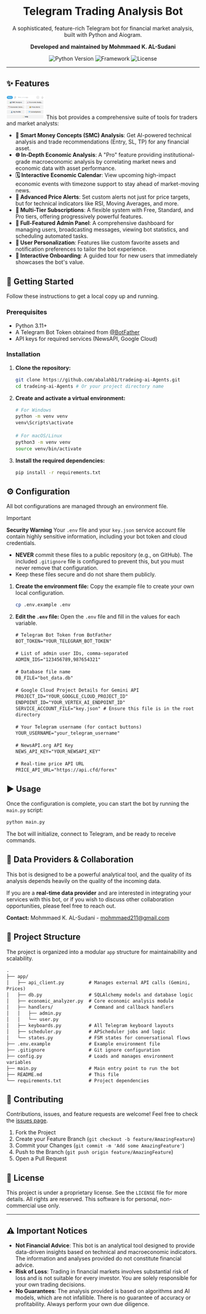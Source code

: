 <div align="center">
 
  <h1>Telegram Trading Analysis Bot</h1>
  <p>
    A sophisticated, feature-rich Telegram bot for financial market analysis, built with Python and Aiogram.
  </p>
  <p>
    <strong>Developed and maintained by Mohmmaed K. AL-Sudani</strong>
  </p>
  <p>
    <img src="https://img.shields.io/badge/Python-3.11+-blue.svg" alt="Python Version">
    <img src="https://img.shields.io/badge/Framework-Aiogram%203-green.svg" alt="Framework">
    <img src="https://img.shields.io/badge/License-Proprietary-red.svg" alt="License">
  </p>
</div>

---

## ✨ Features
 <img src="Menu.png" alt="Trading Bot Menu" width="100"/>
This bot provides a comprehensive suite of tools for traders and market analysts:

-   **🤖 Smart Money Concepts (SMC) Analysis**: Get AI-powered technical analysis and trade recommendations (Entry, SL, TP) for any financial asset.
-   **🌐 In-Depth Economic Analysis**: A "Pro" feature providing institutional-grade macroeconomic analysis by correlating market news and economic data with asset performance.
-   **🗓️ Interactive Economic Calendar**: View upcoming high-impact economic events with timezone support to stay ahead of market-moving news.
-   **🔔 Advanced Price Alerts**: Set custom alerts not just for price targets, but for technical indicators like RSI, Moving Averages, and more.
-   **💎 Multi-Tier Subscriptions**: A flexible system with Free, Standard, and Pro tiers, offering progressively powerful features.
-   **👑 Full-Featured Admin Panel**: A comprehensive dashboard for managing users, broadcasting messages, viewing bot statistics, and scheduling automated tasks.
-   **👤 User Personalization**: Features like custom favorite assets and notification preferences to tailor the bot experience.
-   **🚀 Interactive Onboarding**: A guided tour for new users that immediately showcases the bot's value.

## 🚀 Getting Started

Follow these instructions to get a local copy up and running.

### Prerequisites

-   Python 3.11+
-   A Telegram Bot Token obtained from [@BotFather](https://t.me/BotFather)
-   API keys for required services (NewsAPI, Google Cloud)

### Installation

1.  **Clone the repository:**
    ```bash
    git clone https://github.com/abalahb1/tradeing-ai-Agents.git
    cd tradeing-ai-Agents # Or your project directory name
    ```

2.  **Create and activate a virtual environment:**
    ```bash
    # For Windows
    python -m venv venv
    venv\Scripts\activate

    # For macOS/Linux
    python3 -m venv venv
    source venv/bin/activate
    ```

3.  **Install the required dependencies:**
    ```bash
    pip install -r requirements.txt
    ```

## ⚙️ Configuration

All bot configurations are managed through an environment file.

> [!IMPORTANT]
> **Security Warning**
> Your `.env` file and your `key.json` service account file contain highly sensitive information, including your bot token and cloud credentials.
> -   **NEVER** commit these files to a public repository (e.g., on GitHub). The included `.gitignore` file is configured to prevent this, but you must never remove that configuration.
> -   Keep these files secure and do not share them publicly.

1.  **Create the environment file:**
    Copy the example file to create your own local configuration.
    ```bash
    cp .env.example .env
    ```

2.  **Edit the `.env` file:**
    Open the `.env` file and fill in the values for each variable.

    ```dotenv
    # Telegram Bot Token from BotFather
    BOT_TOKEN="YOUR_TELEGRAM_BOT_TOKEN"

    # List of admin user IDs, comma-separated
    ADMIN_IDS="123456789,987654321"

    # Database file name
    DB_FILE="bot_data.db"

    # Google Cloud Project Details for Gemini API
    PROJECT_ID="YOUR_GOOGLE_CLOUD_PROJECT_ID"
    ENDPOINT_ID="YOUR_VERTEX_AI_ENDPOINT_ID"
    SERVICE_ACCOUNT_FILE="key.json" # Ensure this file is in the root directory

    # Your Telegram username (for contact buttons)
    YOUR_USERNAME="your_telegram_username"

    # NewsAPI.org API Key
    NEWS_API_KEY="YOUR_NEWSAPI_KEY"

    # Real-time price API URL
    PRICE_API_URL="https://api.cfd/forex"
    ```

## ▶️ Usage

Once the configuration is complete, you can start the bot by running the `main.py` script:

```bash
python main.py
```

The bot will initialize, connect to Telegram, and be ready to receive commands.

## 🔌 Data Providers & Collaboration

This bot is designed to be a powerful analytical tool, and the quality of its analysis depends heavily on the quality of the incoming data.

If you are a **real-time data provider** and are interested in integrating your services with this bot, or if you wish to discuss other collaboration opportunities, please feel free to reach out.

**Contact:** Mohmmaed K. AL-Sudani - mohmmaed211@gmail.com

## 📂 Project Structure

The project is organized into a modular `app` structure for maintainability and scalability.

```
.
├── app/
│   ├── api_client.py         # Manages external API calls (Gemini, Prices)
│   ├── db.py                 # SQLAlchemy models and database logic
│   ├── economic_analyzer.py  # Core economic analysis module
│   ├── handlers/             # Command and callback handlers
│   │   ├── admin.py
│   │   └── user.py
│   ├── keyboards.py          # All Telegram keyboard layouts
│   ├── scheduler.py          # APScheduler jobs and logic
│   └── states.py             # FSM states for conversational flows
├── .env.example              # Example environment file
├── .gitignore                # Git ignore configuration
├── config.py                 # Loads and manages environment variables
├── main.py                   # Main entry point to run the bot
├── README.md                 # This file
└── requirements.txt          # Project dependencies
```

## 🤝 Contributing

Contributions, issues, and feature requests are welcome! Feel free to check the [issues page](https://github.com/abalahb1/tradeing-ai-Agents/issues).

1.  Fork the Project
2.  Create your Feature Branch (`git checkout -b feature/AmazingFeature`)
3.  Commit your Changes (`git commit -m 'Add some AmazingFeature'`)
4.  Push to the Branch (`git push origin feature/AmazingFeature`)
5.  Open a Pull Request

## 📄 License

This project is under a proprietary license. See the `LICENSE` file for more details.
All rights are reserved. This software is for personal, non-commercial use only.

---

## ⚠️ Important Notices

-   **Not Financial Advice**: This bot is an analytical tool designed to provide data-driven insights based on technical and macroeconomic indicators. The information and analyses provided do not constitute financial advice.
-   **Risk of Loss**: Trading in financial markets involves substantial risk of loss and is not suitable for every investor. You are solely responsible for your own trading decisions.
-   **No Guarantees**: The analysis provided is based on algorithms and AI models, which are not infallible. There is no guarantee of accuracy or profitability. Always perform your own due diligence.
```
